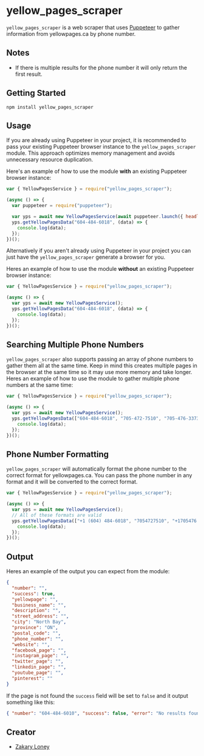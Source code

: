 # yellow_pages_scraper

`yellow_pages_scraper` is a web scraper that uses [Puppeteer](https://www.npmjs.com/package/puppeteer) to gather information from yellowpages.ca by phone number.

## Notes

- If there is multiple results for the phone number it will only return the first result.

## Getting Started

```
npm install yellow_pages_scraper
```

## Usage

If you are already using Puppeteer in your project, it is recommended to pass your existing Puppeteer browser instance to the `yellow_pages_scraper` module. This approach optimizes memory management and avoids unnecessary resource duplication.

Here's an example of how to use the module **with** an existing Puppeteer browser instance:

```js
var { YellowPagesService } = require("yellow_pages_scraper");

(async () => {
  var puppeteer = require("puppeteer");

  var yps = await new YellowPagesService(await puppeteer.launch({ headless: "new" }));
  yps.getYellowPagesData("604-484-6018", (data) => {
    console.log(data);
  });
})();
```

Alternatively if you aren't already using Puppeteer in your project you can just have the `yellow_pages_scraper` generate a browser for you.

Heres an example of how to use the module **without** an existing Puppeteer browser instance:

```js
var { YellowPagesService } = require("yellow_pages_scraper");

(async () => {
  var yps = await new YellowPagesService();
  yps.getYellowPagesData("604-484-6018", (data) => {
    console.log(data);
  });
})();
```

## Searching Multiple Phone Numbers

`yellow_pages_scraper` also supports passing an array of phone numbers to gather them all at the same time. Keep in mind this creates multiple pages in the browser at the same time so it may use more memory and take longer. Heres an example of how to use the module to gather multiple phone numbers at the same time:

```js
var { YellowPagesService } = require("yellow_pages_scraper");

(async () => {
  var yps = await new YellowPagesService();
  yps.getYellowPagesData(["604-484-6018", "705-472-7510", "705-476-3373"], (data) => {
    console.log(data);
  });
})();
```

## Phone Number Formatting

`yellow_pages_scraper` will automatically format the phone number to the correct format for yellowpages.ca. You can pass the phone number in any format and it will be converted to the correct format.

```js
var { YellowPagesService } = require("yellow_pages_scraper");

(async () => {
  var yps = await new YellowPagesService();
  // All of these formats are valid
  yps.getYellowPagesData(["+1 (604) 484-6018", "7054727510", "+1705476 3373"], (data) => {
    console.log(data);
  });
})();
```

## Output

Heres an example of the output you can expect from the module:

```json
{
  "number": "",
  "success": true,
  "yellowpage": "",
  "business_name": "",
  "description": "",
  "street_address": "",
  "city": "North Bay",
  "province": "ON",
  "postal_code": "",
  "phone_number": "",
  "website": "",
  "facebook_page": "",
  "instagram_page": "",
  "twitter_page": "",
  "linkedin_page": "",
  "youtube_page": "",
  "pinterest": ""
}
```

If the page is not found the `success` field will be set to `false` and it output something like this:

```json
{ "number": "604-484-6010", "success": false, "error": "No results found" }
```

## Creator

- [Zakary Loney](https://github.com/JustZakary)
